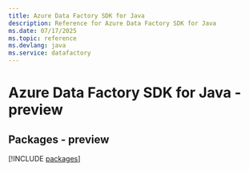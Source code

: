 ```yaml
---
title: Azure Data Factory SDK for Java
description: Reference for Azure Data Factory SDK for Java
ms.date: 07/17/2025
ms.topic: reference
ms.devlang: java
ms.service: datafactory
---
```

# Azure Data Factory SDK for Java - preview
## Packages - preview
[!INCLUDE [packages](data-factory-index.md)]